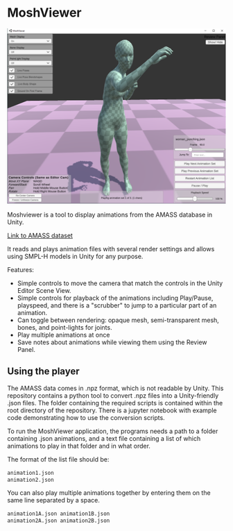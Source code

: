 # MoshViewer

![screenshit](Images/MoshViewer%20Capture.PNG)

Moshviewer is a tool to display animations from the AMASS database in Unity. 

[Link to AMASS dataset](https://amass.is.tue.mpg.de/)

It reads and plays animation files with several render settings and allows using SMPL-H models in Unity for any purpose. 

Features:
* Simple controls to move the camera that match the controls in the Unity Editor Scene View. 
* Simple controls for playback of the animations including Play/Pause, playspeed, and there is a "scrubber" to jump to a particular part of an animation.
* Can toggle between rendering: opaque mesh, semi-transparent mesh, bones, and point-lights for joints.
* Play multiple animations at once
* Save notes about animations while viewing them using the Review Panel.



## Using the player

The AMASS data comes in .npz format, which is not readable by Unity. This repository contains a python tool to convert .npz files into a Unity-friendly .json files. The folder containing the required scripts is contained within the root directory of the repository. There is a jupyter notebook with example code demonstrating how to use the conversion scripts.

To run the MoshViewer application, the programs needs a path to a folder containing .json animations, and a text file containing a list of which animations to play in that folder and in what order.

The format of the list file should be:

```
animation1.json
animation2.json
```

You can also play multiple animations together by entering them on the same line separated by a space.

```
animation1A.json animation1B.json
animation2A.json animation2B.json
```





